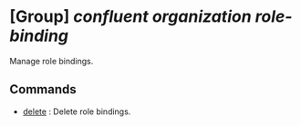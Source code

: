 # [Group] _confluent organization role-binding_

Manage role bindings.

## Commands

- [delete](/Commands/confluent/organization/role-binding/_delete.md)
: Delete role bindings.
